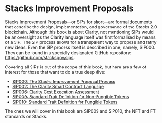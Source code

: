 # Stacks Improvement Proposals

Stacks Improvement Proposals—or SIPs for short—are formal documents that
describe the design, implementation, and governance of the Stacks 2.0
blockchain. Although this book is about Clarity, not mentioning SIPs would be an
oversight as the Clarity language itself was first formalised by means of a SIP.
The SIP process allows for a transparent way to propose and ratify new ideas.
Even the SIP process itself is described in one; namely, SIP000. They can be
found in a specially designated GitHub repository:
https://github.com/stacksgov/sips.

Covering all SIPs is out of the scope of this book, but here are a few of
interest for those that want to do a true deep dive:

- [SIP000: The Stacks Improvement Proposal Process](https://github.com/stacksgov/sips/blob/main/sips/sip-000/sip-000-stacks-improvement-proposal-process.md)
- [SIP002: The Clarity Smart Contract Language](https://github.com/stacksgov/sips/blob/main/sips/sip-002/sip-002-smart-contract-language.md)
- [SIP006: Clarity Cost Execution Assessment](https://github.com/stacksgov/sips/blob/main/sips/sip-006/sip-006-runtime-cost-assessment.md)
- [SIP009: Standard Trait Definition for Non-Fungible Tokens](https://github.com/stacksgov/sips/blob/main/sips/sip-009/sip-009-nft-standard.md)
- [SIP010: Standard Trait Definition for Fungible Tokens](https://github.com/stacksgov/sips/blob/main/sips/sip-010/sip-010-fungible-token-standard.md)

The ones we will cover in this book are SIP009 and SIP010, the NFT and FT
standards on Stacks.
